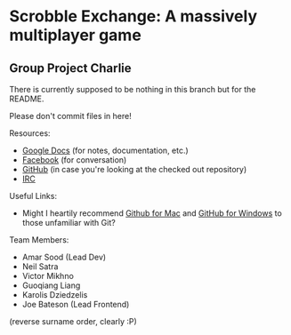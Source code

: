 # Scrobble Exchange: A massively multiplayer game

## Group Project Charlie

There is currently supposed to be nothing in this branch but for the README.

Please don't commit files in here!

Resources:
* [Google Docs](https://docs.google.com/folder/d/0Bzc0w3Y7EvMeblByNnZ1Y1RieHc/edit) (for notes, documentation, etc.)
* [Facebook](https://www.facebook.com/groups/scrobble-exchange) (for conversation)
* [GitHub](http://github.com/tekacs/scrobble-exchange) (in case you're looking at the checked out repository)
* [IRC](irc://last.fm:6667/last.gp)

Useful Links:
* Might I heartily recommend [Github for Mac](http://mac.github.com) and [GitHub for Windows](http://windows.github.com) to those unfamiliar with Git?

Team Members:

* Amar Sood (Lead Dev)
* Neil Satra
* Victor Mikhno
* Guoqiang Liang
* Karolis Dziedzelis
* Joe Bateson (Lead Frontend)

(reverse surname order, clearly :P)